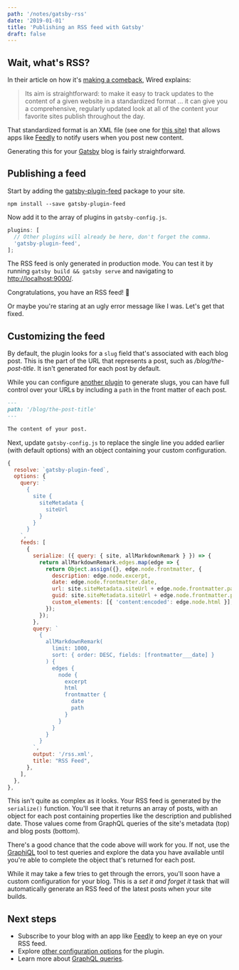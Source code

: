 ```yaml
---
path: '/notes/gatsby-rss'
date: '2019-01-01'
title: 'Publishing an RSS feed with Gatsby'
draft: false
---
```


## Wait, what's RSS?

In their article on how it's [making a comeback](https://www.wired.com/story/rss-readers-feedly-inoreader-old-reader/), Wired explains:

> Its aim is straightforward: to make it easy to track updates to the content of a given website in a standardized format
> ...
> it can give you a comprehensive, regularly updated look at all of the content your favorite sites publish throughout the day.

That standardized format is an XML file (see one for [this site](https://wheaton.design/rss.xml)) that allows apps like [Feedly](https://feedly.com/) to notify users when you post new content.

Generating this for your [Gatsby](https://www.gatsbyjs.org/) blog is fairly straightforward.

## Publishing a feed

Start by adding the [gatsby-plugin-feed](https://www.npmjs.com/package/gatsby-plugin-feed) package to your site.

```
npm install --save gatsby-plugin-feed
```

Now add it to the array of plugins in `gatsby-config.js`.

```javascript
plugins: [
  // Other plugins will already be here, don't forget the comma.
  'gatsby-plugin-feed',
];
```

The RSS feed is only generated in production mode. You can test it by running `gatsby build && gatsby serve` and navigating to [http://localhost:9000/](http://localhost:9000/).

Congratulations, you have an RSS feed! 🎉

Or maybe you're staring at an ugly error message like I was. Let's get that fixed.

## Customizing the feed

By default, the plugin looks for a `slug` field that's associated with each blog post. This is the part of the URL that represents a post, such as _/blog/the-post-title_. It isn't generated for each post by default.

While you can configure [another plugin](https://www.gatsbyjs.org/packages/gatsby-plugin-slug/) to generate slugs, you can have full control over your URLs by including a `path` in the front matter of each post.

```markdown
---
path: '/blog/the-post-title'
---

The content of your post.
```

Next, update `gatsby-config.js` to replace the single line you added earlier (with default options) with an object containing your custom configuration.

```javascript
{
  resolve: `gatsby-plugin-feed`,
  options: {
    query: `
      {
        site {
          siteMetadata {
            siteUrl
          }
        }
      }
    `,
    feeds: [
      {
        serialize: ({ query: { site, allMarkdownRemark } }) => {
          return allMarkdownRemark.edges.map(edge => {
            return Object.assign({}, edge.node.frontmatter, {
              description: edge.node.excerpt,
              date: edge.node.frontmatter.date,
              url: site.siteMetadata.siteUrl + edge.node.frontmatter.path,
              guid: site.siteMetadata.siteUrl + edge.node.frontmatter.path,
              custom_elements: [{ 'content:encoded': edge.node.html }],
            });
          });
        },
        query: `
          {
            allMarkdownRemark(
              limit: 1000,
              sort: { order: DESC, fields: [frontmatter___date] }
            ) {
              edges {
                node {
                  excerpt
                  html
                  frontmatter {
                    date
                    path
                  }
                }
              }
            }
          }
        `,
        output: '/rss.xml',
        title: "RSS Feed",
      },
    ],
  },
},
```

This isn't quite as complex as it looks. Your RSS feed is generated by the `serialize()` function. You'll see that it returns an array of posts, with an object for each post containing properties like the description and published date. Those values come from GraphQL queries of the site's metadata (top) and blog posts (bottom).

There's a good chance that the code above will work for you. If not, use the [GraphiQL](http://localhost:8000/___graphql) tool to test queries and explore the data you have available until you're able to complete the object that's returned for each post.

While it may take a few tries to get through the errors, you'll soon have a custom configuration for your blog. This is a _set it and forget it_ task that will automatically generate an RSS feed of the latest posts when your site builds.

## Next steps

- Subscribe to your blog with an app like [Feedly](https://feedly.com/) to keep an eye on your RSS feed.
- Explore [other configuration options](https://www.npmjs.com/package/rss#itemoptions) for the plugin.
- Learn more about [GraphQL queries](https://graphql.org/learn/queries/).
